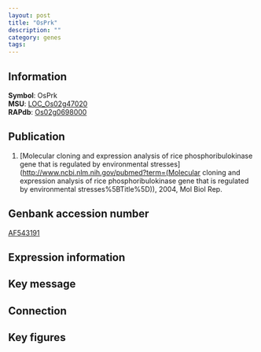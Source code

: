 ```yaml
---
layout: post
title: "OsPrk"
description: ""
category: genes
tags: 
---
```


## Information
__Symbol__: OsPrk  
__MSU__: [LOC_Os02g47020](http://rice.plantbiology.msu.edu/cgi-bin/ORF_infopage.cgi?orf=LOC_Os02g47020)  
__RAPdb__: [Os02g0698000](http://rapdb.dna.affrc.go.jp/viewer/gbrowse_details/irgsp1?name=Os02g0698000)  

## Publication
1. [Molecular cloning and expression analysis of rice phosphoribulokinase gene that is regulated by environmental stresses](http://www.ncbi.nlm.nih.gov/pubmed?term=(Molecular cloning and expression analysis of rice phosphoribulokinase gene that is regulated by environmental stresses%5BTitle%5D)), 2004, Mol Biol Rep.

## Genbank accession number
[AF543191](http://www.ncbi.nlm.nih.gov/nuccore/AF543191)

## Expression information

## Key message

## Connection

## Key figures


